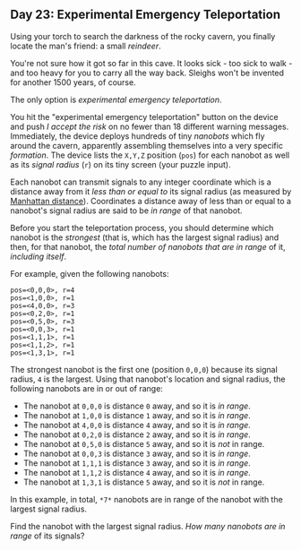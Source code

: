 Day 23: Experimental Emergency Teleportation
--------------------------------------------

Using your torch to search the darkness of the rocky cavern, you finally locate the man's friend: a small *reindeer*.


You're not sure how it got so far in this cave. It looks sick - too sick to walk - and too heavy for you to carry all the way back. Sleighs won't be invented for another 1500 years, of course.


The only option is *experimental emergency teleportation*.


You hit the "experimental emergency teleportation" button on the device and push *I accept the risk* on no fewer than 18 different warning messages. Immediately, the device deploys hundreds of tiny *nanobots* which fly around the cavern, apparently assembling themselves into a very specific *formation*. The device lists the `X,Y,Z` position (`pos`) for each nanobot as well as its *signal radius* (`r`) on its tiny screen (your puzzle input).


Each nanobot can transmit signals to any integer coordinate which is a distance away from it *less than or equal to* its signal radius (as measured by [Manhattan distance](https://en.wikipedia.org/wiki/Taxicab_geometry)). Coordinates a distance away of less than or equal to a nanobot's signal radius are said to be *in range* of that nanobot.


Before you start the teleportation process, you should determine which nanobot is the *strongest* (that is, which has the largest signal radius) and then, for that nanobot, the *total number of nanobots that are in range* of it, *including itself*.


For example, given the following nanobots:



```
pos=<0,0,0>, r=4
pos=<1,0,0>, r=1
pos=<4,0,0>, r=3
pos=<0,2,0>, r=1
pos=<0,5,0>, r=3
pos=<0,0,3>, r=1
pos=<1,1,1>, r=1
pos=<1,1,2>, r=1
pos=<1,3,1>, r=1

```

The strongest nanobot is the first one (position `0,0,0`) because its signal radius, `4` is the largest. Using that nanobot's location and signal radius, the following nanobots are in or out of range:


* The nanobot at `0,0,0` is distance `0` away, and so it is *in range*.
* The nanobot at `1,0,0` is distance `1` away, and so it is *in range*.
* The nanobot at `4,0,0` is distance `4` away, and so it is *in range*.
* The nanobot at `0,2,0` is distance `2` away, and so it is *in range*.
* The nanobot at `0,5,0` is distance `5` away, and so it is *not* in range.
* The nanobot at `0,0,3` is distance `3` away, and so it is *in range*.
* The nanobot at `1,1,1` is distance `3` away, and so it is *in range*.
* The nanobot at `1,1,2` is distance `4` away, and so it is *in range*.
* The nanobot at `1,3,1` is distance `5` away, and so it is *not* in range.


In this example, in total, `*7*` nanobots are in range of the nanobot with the largest signal radius.


Find the nanobot with the largest signal radius. *How many nanobots are in range* of its signals?


